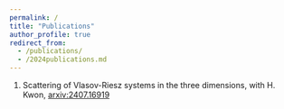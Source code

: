 ```yaml
---
permalink: /
title: "Publications"
author_profile: true
redirect_from: 
  - /publications/
  - /2024publications.md
---
```



1. Scattering of Vlasov-Riesz systems in the three dimensions, with H. Kwon, [arxiv:2407.16919](https://arxiv.org/abs/2407.16919)
